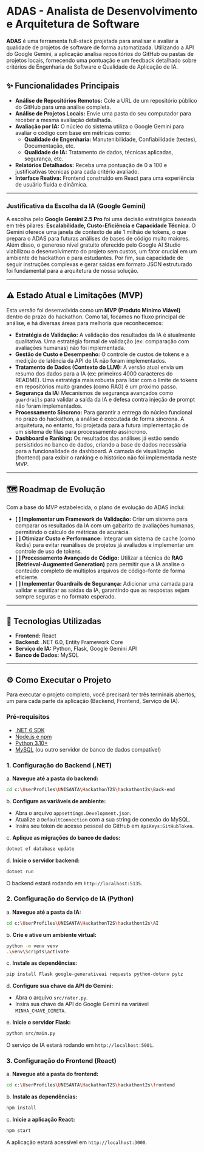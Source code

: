 # ADAS - Analista de Desenvolvimento e Arquitetura de Software

**ADAS** é uma ferramenta full-stack projetada para analisar e avaliar a qualidade de projetos de software de forma automatizada. Utilizando a API do Google Gemini, a aplicação analisa repositórios do GitHub ou pastas de projetos locais, fornecendo uma pontuação e um feedback detalhado sobre critérios de Engenharia de Software e Qualidade de Aplicação de IA.

## ✨ Funcionalidades Principais

- **Análise de Repositórios Remotos:** Cole a URL de um repositório público do GitHub para uma análise completa.
- **Análise de Projetos Locais:** Envie uma pasta do seu computador para receber a mesma avaliação detalhada.
- **Avaliação por IA:** O núcleo do sistema utiliza o Google Gemini para avaliar o código com base em métricas como:
  - **Qualidade de Engenharia:** Manutenibilidade, Confiabilidade (testes), Documentação, etc.
  - **Qualidade de IA:** Tratamento de dados, técnicas aplicadas, segurança, etc.
- **Relatórios Detalhados:** Receba uma pontuação de 0 a 100 e justificativas técnicas para cada critério avaliado.
- **Interface Reativa:** Frontend construído em React para uma experiência de usuário fluida e dinâmica.

---
### Justificativa da Escolha da IA (Google Gemini)

A escolha pelo **Google Gemini 2.5 Pro** foi uma decisão estratégica baseada em três pilares: **Escalabilidade, Custo-Eficiência e Capacidade Técnica**. O Gemini oferece uma janela de contexto de até 1 milhão de tokens, o que prepara o ADAS para futuras análises de bases de código muito maiores. Além disso, o generoso nível gratuito oferecido pelo Google AI Studio viabilizou o desenvolvimento do projeto sem custos, um fator crucial em um ambiente de hackathon e para estudantes. Por fim, sua capacidade de seguir instruções complexas e gerar saídas em formato JSON estruturado foi fundamental para a arquitetura de nossa solução.

---
## ⚠️ Estado Atual e Limitações (MVP)

Esta versão foi desenvolvida como um **MVP (Produto Mínimo Viável)** dentro do prazo do hackathon. Como tal, focamos no fluxo principal de análise, e há diversas áreas para melhoria que reconhecemos:

- **Estratégia de Validação:** A validação dos resultados da IA é atualmente qualitativa. Uma estratégia formal de validação (ex: comparação com avaliações humanas) não foi implementada.
- **Gestão de Custo e Desempenho:** O controle de custos de tokens e a medição de latência da API de IA não foram implementados.
- **Tratamento de Dados (Contexto do LLM):** A versão atual envia um resumo dos dados para a IA (ex: primeiros 4000 caracteres do README). Uma estratégia mais robusta para lidar com o limite de tokens em repositórios muito grandes (como RAG) é um próximo passo.
- **Segurança da IA:** Mecanismos de segurança avançados como `guardrails` para validar a saída da IA e defesa contra injeção de prompt não foram implementados.
- **Processamento Síncrono:** Para garantir a entrega do núcleo funcional no prazo do hackathon, a análise é executada de forma síncrona. A arquitetura, no entanto, foi projetada para a futura implementação de um sistema de filas para processamento assíncrono.
- **Dashboard e Ranking:** Os resultados das análises já estão sendo persistidos no banco de dados, criando a base de dados necessária para a funcionalidade de dashboard. A camada de visualização (frontend) para exibir o ranking e o histórico não foi implementada neste MVP.
---
## 🗺️ Roadmap de Evolução

Com a base do MVP estabelecida, o plano de evolução do ADAS inclui:

- **[ ] Implementar um Framework de Validação:** Criar um sistema para comparar os resultados da IA com um gabarito de avaliações humanas, permitindo o cálculo de métricas de acurácia.
- **[ ] Otimizar Custo e Performance:** Integrar um sistema de cache (como Redis) para evitar reanálises de projetos já avaliados e implementar um controle de uso de tokens.
- **[ ] Processamento Avançado de Código:** Utilizar a técnica de **RAG (Retrieval-Augmented Generation)** para permitir que a IA analise o conteúdo completo de múltiplos arquivos de código-fonte de forma eficiente.
- **[ ] Implementar Guardrails de Segurança:** Adicionar uma camada para validar e sanitizar as saídas da IA, garantindo que as respostas sejam sempre seguras e no formato esperado.
---

## 🚀 Tecnologias Utilizadas

- **Frontend:** React
- **Backend:** .NET 6.0, Entity Framework Core
- **Serviço de IA:** Python, Flask, Google Gemini API
- **Banco de Dados:** MySQL

---

## ⚙️ Como Executar o Projeto

Para executar o projeto completo, você precisará ter três terminais abertos, um para cada parte da aplicação (Backend, Frontend, Serviço de IA).

### Pré-requisitos

- [.NET 6 SDK](https://dotnet.microsoft.com/download/dotnet/6.0)
- [Node.js e npm](https://nodejs.org/)
- [Python 3.10+](https://www.python.org/downloads/)
- [MySQL](https://dev.mysql.com/downloads/installer/) (ou outro servidor de banco de dados compatível)

### 1. Configuração do Backend (.NET)

a. **Navegue até a pasta do backend:**
   ```bash
   cd c:\UserProfiles\UNISANTA\HackathonT2S\hackathont2s\Back-end
   ```

b. **Configure as variáveis de ambiente:**
   - Abra o arquivo `appsettings.Development.json`.
   - Atualize a `DefaultConnection` com a sua string de conexão do MySQL.
   - Insira seu token de acesso pessoal do GitHub em `ApiKeys:GitHubToken`.

c. **Aplique as migrações do banco de dados:**
   ```bash
   dotnet ef database update
   ```

d. **Inicie o servidor backend:**
   ```bash
   dotnet run
   ```
   O backend estará rodando em `http://localhost:5135`.

### 2. Configuração do Serviço de IA (Python)

a. **Navegue até a pasta da IA:**
   ```bash
   cd c:\UserProfiles\UNISANTA\HackathonT2S\hackathont2s\AI
   ```

b. **Crie e ative um ambiente virtual:**
   ```bash
   python -m venv venv
   .\venv\Scripts\activate
   ```

c. **Instale as dependências:**
   ```bash
   pip install Flask google-generativeai requests python-dotenv pytz
   ```

d. **Configure sua chave da API do Gemini:**
   - Abra o arquivo `src/rater.py`.
   - Insira sua chave da API do Google Gemini na variável `MINHA_CHAVE_DIRETA`.

e. **Inicie o servidor Flask:**
   ```bash
   python src/main.py
   ```
   O serviço de IA estará rodando em `http://localhost:5001`.

### 3. Configuração do Frontend (React)

a. **Navegue até a pasta do frontend:**
   ```bash
   cd c:\UserProfiles\UNISANTA\HackathonT2S\hackathont2s\frontend
   ```

b. **Instale as dependências:**
   ```bash
   npm install
   ```

c. **Inicie a aplicação React:**
   ```bash
   npm start
   ```
   A aplicação estará acessível em `http://localhost:3000`.
